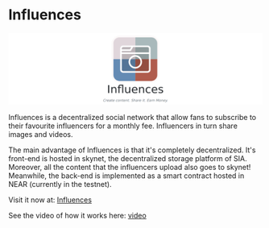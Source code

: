 # Influences

![banner](imgs/banner.png)

Influences is a decentralized social network that allow fans to subscribe to their favourite influencers for a monthly fee. Influencers in turn share images and videos.

The main advantage of Influences is that it's completely decentralized. It's front-end is hosted in skynet, the decentralized storage platform of SIA. Moreover, all the content that the influencers upload also goes to skynet! Meanwhile, the back-end is implemented as a smart contract hosted in NEAR (currently in the testnet).

Visit it now at: [Influences](https://siasky.net/hns/influences)

See the video of how it works here: [video](https://siasky.net/AAAC6btJgA0btFFpdz5zIaTxCdkeJgxIzX8G_Y_1Rmtr7w)
